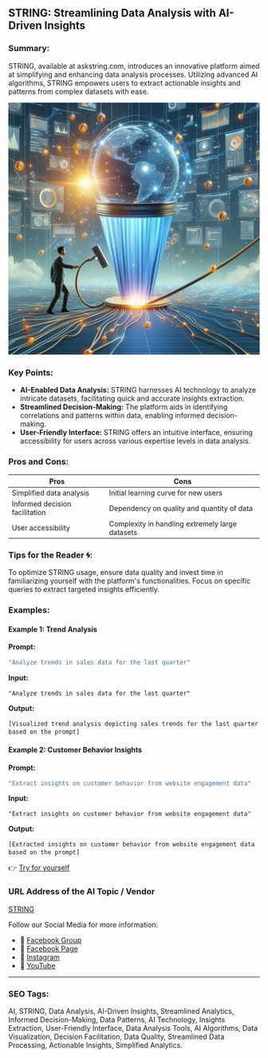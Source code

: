 ## STRING: Streamlining Data Analysis with AI-Driven Insights

### Summary:
STRING, available at askstring.com, introduces an innovative platform aimed at simplifying and enhancing data analysis processes. Utilizing advanced AI algorithms, STRING empowers users to extract actionable insights and patterns from complex datasets with ease.

<img src="string.webp" alt="string">

### Key Points:
- **AI-Enabled Data Analysis:** STRING harnesses AI technology to analyze intricate datasets, facilitating quick and accurate insights extraction.
- **Streamlined Decision-Making:** The platform aids in identifying correlations and patterns within data, enabling informed decision-making.
- **User-Friendly Interface:** STRING offers an intuitive interface, ensuring accessibility for users across various expertise levels in data analysis.

### Pros and Cons:

| Pros                            | Cons                                     |
|---------------------------------|------------------------------------------|
| Simplified data analysis         | Initial learning curve for new users      |
| Informed decision facilitation   | Dependency on quality and quantity of data|
| User accessibility               | Complexity in handling extremely large datasets |

### Tips for the Reader 🌀:
To optimize STRING usage, ensure data quality and invest time in familiarizing yourself with the platform's functionalities. Focus on specific queries to extract targeted insights efficiently.

### Examples:

#### Example 1: Trend Analysis
**Prompt:**
```dart
"Analyze trends in sales data for the last quarter"
```
**Input:**
```
"Analyze trends in sales data for the last quarter"
```
**Output:**
```
[Visualized trend analysis depicting sales trends for the last quarter based on the prompt]
```

#### Example 2: Customer Behavior Insights
**Prompt:**
```dart
"Extract insights on customer behavior from website engagement data"
```
**Input:**
```
"Extract insights on customer behavior from website engagement data"
```
**Output:**
```
[Extracted insights on customer behavior from website engagement data based on the prompt]
```

👉 <a href="https://www.askstring.com/" target="_blank">Try for yourself</a>

### URL Address of the AI Topic / Vendor
<a href="https://www.askstring.com/" target="_blank">STRING</a>

Follow our Social Media for more information:
- 📘 <a href="https://www.facebook.com/groups/trionxai" target="_blank">Facebook Group</a>
- 📄 <a href="https://www.facebook.com/ai.trionxai" target="_blank">Facebook Page</a>
- 📸 <a href="https://www.instagram.com/trionxai/" target="_blank">Instagram</a>
- 🎥 <a href="https://www.youtube.com/@robotdocs/" target="_blank">YouTube</a>

<hr>

### SEO Tags:
AI, STRING, Data Analysis, AI-Driven Insights, Streamlined Analytics, Informed Decision-Making, Data Patterns, AI Technology, Insights Extraction, User-Friendly Interface, Data Analysis Tools, AI Algorithms, Data Visualization, Decision Facilitation, Data Quality, Streamlined Data Processing, Actionable Insights, Simplified Analytics.